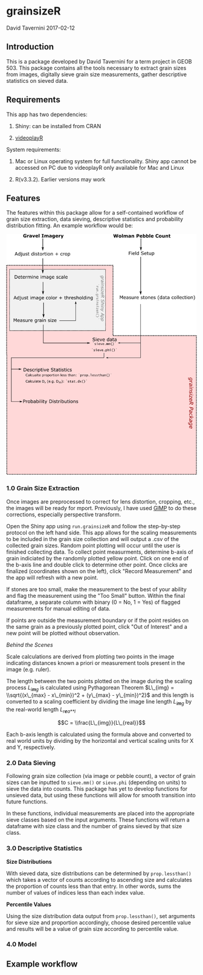 grainsizeR
================
David Tavernini
2017-02-12

Introduction
------------

This is a package developed by David Tavernini for a term project in GEOB 503. This package contains all the tools necessary to extract grain sizes from images, digitally sieve grain size measurements, gather descriptive statistics on sieved data.

Requirements
------------

This app has two dependencies:

1.  Shiny: can be installed from CRAN

2.  [videoplayR](http://rpubs.com/sjmgarnier/videoplayR)

System requirements:

1.  Mac or Linux operating system for full functionality. Shiny app cannot be accessed on PC due to videoplayR only available for Mac and Linux

2.  R(v3.3.2). Earlier versions may work

Features
--------

The features within this package allow for a self-contained workflow of grain size extraction, data sieving, descriptive statistics and probability distribution fitting. An example workflow would be:

![Example grainsizeR workflow](img/flowchart.png)

### 1.0 Grain Size Extraction

Once images are preprocessed to correct for lens distortion, cropping, etc., the images will be ready for mport. Previously, I have used [GIMP](https://www.gimp.org/downloads/) to do these corrections, especially perspective transform.

Open the Shiny app using `run.grainsizeR` and follow the step-by-step protocol on the left hand side. This app allows for the scaling measurements to be included in the grain size collection and will output a .csv of the collected grain sizes. Random point plotting will occur until the user is finished collecting data. To collect point measurments, determine b-axis of grain indiciated by the randomly plotted yellow point. Click on one end of the b-axis line and double click to determine other point. Once clicks are finalized (coordinates shown on the left), click "Record Measurement" and the app will refresh with a new point.

If stones are too small, make the measurement to the best of your ability and flag the measurement using the "Too Small" button. Within the final dataframe, a separate column with binary (0 = No, 1 = Yes) of flagged measurements for manual editing of data.

If points are outside the measurement boundary or if the point resides on the same grain as a previously plotted point, click "Out of Interest" and a new point will be plotted without observation.

*Behind the Scenes*

Scale calculations are derived from plotting two points in the image indicating distances known a priori or measurement tools present in the image (e.g. ruler).

The length between the two points plotted on the image during the scaling process *L*<sub>*i**m**g*</sub> is calculated using Pythagorean Theorem $L\_{img} = \\sqrt{(x\_{max} - x\_{min})^2 + (y\_{max} - y\_{min})^2}$ and this length is converted to a scaling coefficient by dividing the image line length *L*<sub>*i**m**g*</sub> by the real-world length *L*<sub>*r**e**a**l*</sub>

$$C = \\frac{L\_{img}}{L\_{real}}$$

Each b-axis length is calculated using the formula above and converted to real world units by dividing by the horizontal and vertical scaling units for X and Y, respectively.

### 2.0 Data Sieving

Following grain size collection (via image or pebble count), a vector of grain sizes can be inputted to `sieve.mm()` or `sieve.phi` (depending on units) to sieve the data into counts. This package has yet to develop functions for unsieved data, but using these functions will allow for smooth transition into future functions.

In these functions, individual measurements are placed into the appropriate sieve classes based on the input arguments. These functions will return a dataframe with size class and the number of grains sieved by that size class.

### 3.0 Descriptive Statistics

**Size Distributions**

With sieved data, size distributions can be determined by `prop.lessthan()` which takes a vector of counts according to ascending size and calculates the proportion of counts less than that entry. In other words, sums the number of values of indices less than each index value.

**Percentile Values**

Using the size distribution data output from `prop.lessthan()`, set arguments for sieve size and proportion accordingly, choose desired percentile value and results will be a value of grain size according to percentile value.

### 4.0 Model

Example workflow
----------------

